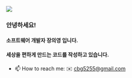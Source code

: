 <img src="https://capsule-render.vercel.app/api?type=waving&color=auto&height=200&section=header&text=WELLCOME&fontSize=90" />

### 안녕하세요!
#### 소프트웨어 개발자 장의영 입니다.
#### 세상을 편하게 만드는 코드를 작성하고 있습니다.

- 📫 How to reach me: ✉️ cbg5255@gmail.com

<!--
**yeongi/yeongi** is a ✨ _special_ ✨ repository because its `README.md` (this file) appears on your GitHub profile.

Here are some ideas to get you started:


-->



